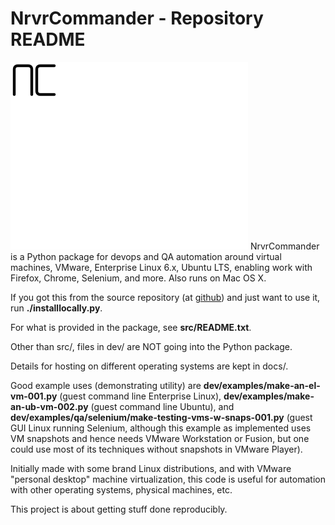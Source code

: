 # NrvrCommander - Repository README

![NrvrCommander logo](nrvr-commander-logo.svg)
NrvrCommander is a Python package for devops and QA automation around
virtual machines, VMware, Enterprise Linux 6.x, Ubuntu LTS, enabling
work with Firefox, Chrome, Selenium, and more.  Also runs on Mac OS X.

If you got this from the source repository
(at [github](https://github.com/srguiwiz/nrvr-commander))
and just want to use it, run **./installlocally.py**.

For what is provided in the package, see **src/README.txt**.

Other than src/, files in dev/ are NOT going into the Python package.

Details for hosting on different operating systems are kept in docs/.

Good example uses (demonstrating utility) are
**dev/examples/make-an-el-vm-001.py** (guest command line Enterprise Linux),
**dev/examples/make-an-ub-vm-002.py** (guest command line Ubuntu), and
**dev/examples/qa/selenium/make-testing-vms-w-snaps-001.py**
(guest GUI Linux running Selenium, although this example as implemented
uses VM snapshots and hence needs VMware Workstation or Fusion, but
one could use most of its techniques without snapshots in VMware Player).

Initially made with some brand Linux distributions, and
with VMware "personal desktop" machine virtualization,
this code is useful for automation with other operating systems,
physical machines, etc.

This project is about getting stuff done reproducibly.
